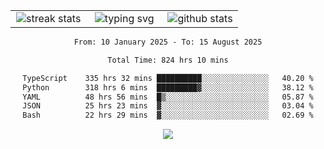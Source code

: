 <div align="center">
  <table style="border: none;" border="0" cellspacing="0" cellpadding="0">
    <tr>
      <td align="center" width="33%">
        <img src="https://github-readme-streak-stats.herokuapp.com/?user=kurtismassey&theme=tokyonight&hide_border=true" alt="streak stats" />
      </td>
      <td align="center" width="33%">
        <img src="https://readme-typing-svg.herokuapp.com/?font=Fira+Code&weight=600&size=15&duration=4000&pause=1000&color=00FF00&center=true&vCenter=true&random=false&width=150&lines=Hey%2C+I%27m+Kurtis!" alt="typing svg" />
      </td>
      <td align="center" width="33%">
        <img src="https://github-readme-stats.vercel.app/api?username=kurtismassey&show_icons=true&theme=tokyonight&hide_title=true" alt="github stats" />
      </td>
    </tr>
  </table>
</div>
<div align="center">

<!--START_SECTION:waka-->

```txt
From: 10 January 2025 - To: 15 August 2025

Total Time: 824 hrs 10 mins

TypeScript    335 hrs 32 mins ██████████░░░░░░░░░░░░░░░   40.20 %
Python        318 hrs 6 mins  █████████▓░░░░░░░░░░░░░░░   38.12 %
YAML          48 hrs 56 mins  █▒░░░░░░░░░░░░░░░░░░░░░░░   05.87 %
JSON          25 hrs 23 mins  ▓░░░░░░░░░░░░░░░░░░░░░░░░   03.04 %
Bash          22 hrs 29 mins  ▓░░░░░░░░░░░░░░░░░░░░░░░░   02.69 %
```

<!--END_SECTION:waka-->

  <img src="https://github-readme-activity-graph.vercel.app/graph?username=kurtismassey&theme=tokyo-night&hide_border=true&custom_title=Contribution%20Graph" />

</div>